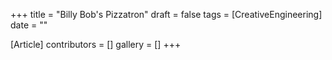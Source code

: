 +++
title = "Billy Bob's Pizzatron"
draft = false
tags = [CreativeEngineering]
date = ""

[Article]
contributors = []
gallery = []
+++